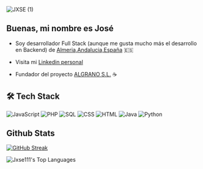![JXSE (1)](https://github.com/user-attachments/assets/7b088df2-fea0-49f8-a0e3-a3572e2980a3)

## Buenas, mi nombre es José

* Soy desarrollador Full Stack (aunque me gusta mucho más el desarrollo en Backend) de [Almeria,Andalucia,España](https://maps.apple.com/place?auid=10083114876911050888&lsp=9902) 🇪🇸

* Visita mi [Linkedin personal](https://www.linkedin.com/in/jos%C3%A9-mart%C3%ADnez-estrada-997b77208/)
  
* Fundador del proyecto [ALGRANO S.L.](https://github.com/Jxse111/ALGRANO_SL_PROCESO_MVC) ☕

 ## 🛠️ Tech Stack 

![JavaScript](https://img.shields.io/badge/-.js-yellow?style=for-the-badge&logo=javascript)
![PHP](https://img.shields.io/badge/-.php-777bb4?style=for-the-badge&logo=php)
![SQL](https://img.shields.io/badge/-.sql-4479A1?style=for-the-badge&logo=mysql)
![CSS](https://img.shields.io/badge/-.css-264de4?style=for-the-badge&logo=css3&logoColor=white)
![HTML](https://img.shields.io/badge/-.html-e34c26?style=for-the-badge&logo=html5&logoColor=white)
![Java](https://img.shields.io/badge/-.java-007396?style=for-the-badge&logo=java&logoColor=white)
![Python](https://img.shields.io/badge/-.py-3776AB?style=for-the-badge&logo=python&logoColor=white)






## Github Stats 
[![GitHub Streak](https://streak-stats.demolab.com?user=Jxse111&theme=transparent&hide_border=true&locale=es&short_numbers=true&date_format=j%2Fn%5B%2FY%5D)](https://git.io/streak-stats)

![Jxse111's Top Languages](https://github-readme-stats.vercel.app/api/top-langs/?username=Jxse111&theme=transparent&hide_icons=true&hide_border=true&layout=compact)
